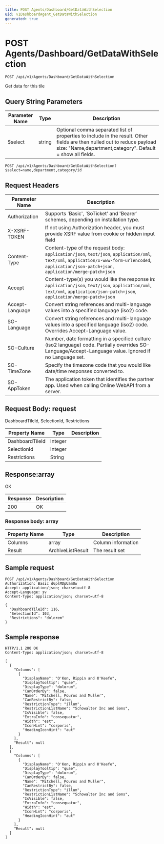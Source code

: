 ```yaml
---
title: POST Agents/Dashboard/GetDataWithSelection
uid: v1DashboardAgent_GetDataWithSelection
generated: true
---
```


# POST Agents/Dashboard/GetDataWithSelection

```http
POST /api/v1/Agents/Dashboard/GetDataWithSelection
```

Get data for this tile







## Query String Parameters

| Parameter Name | Type |  Description |
|----------------|------|--------------|
| $select | string |  Optional comma separated list of properties to include in the result. Other fields are then nulled out to reduce payload size: "Name,department,category". Default = show all fields. |

```http
POST /api/v1/Agents/Dashboard/GetDataWithSelection?$select=name,department,category/id
```


## Request Headers

| Parameter Name | Description |
|----------------|-------------|
| Authorization  | Supports 'Basic', 'SoTicket' and 'Bearer' schemes, depending on installation type. |
| X-XSRF-TOKEN   | If not using Authorization header, you must provide XSRF value from cookie or hidden input field |
| Content-Type | Content-type of the request body: `application/json`, `text/json`, `application/xml`, `text/xml`, `application/x-www-form-urlencoded`, `application/json-patch+json`, `application/merge-patch+json` |
| Accept         | Content-type(s) you would like the response in: `application/json`, `text/json`, `application/xml`, `text/xml`, `application/json-patch+json`, `application/merge-patch+json` |
| Accept-Language | Convert string references and multi-language values into a specified language (iso2) code. |
| SO-Language | Convert string references and multi-language values into a specified language (iso2) code. Overrides Accept-Language value. |
| SO-Culture | Number, date formatting in a specified culture (iso2 language) code. Partially overrides SO-Language/Accept-Language value. Ignored if no Language set. |
| SO-TimeZone | Specify the timezone code that you would like date/time responses converted to. |
| SO-AppToken | The application token that identifies the partner app. Used when calling Online WebAPI from a server. |

## Request Body: request 

DashboardTileId, SelectionId, Restrictions 

| Property Name | Type |  Description |
|----------------|------|--------------|
| DashboardTileId | Integer |  |
| SelectionId | Integer |  |
| Restrictions | String |  |

## Response:array

OK

| Response | Description |
|----------------|-------------|
| 200 | OK |

### Response body: array

| Property Name | Type |  Description |
|----------------|------|--------------|
| Columns | array | Column information |
| Result | ArchiveListResult | The result set |

## Sample request

```http!
POST /api/v1/Agents/Dashboard/GetDataWithSelection
Authorization: Basic dGplMDpUamUw
Accept: application/json; charset=utf-8
Accept-Language: sv
Content-Type: application/json; charset=utf-8

{
  "DashboardTileId": 116,
  "SelectionId": 103,
  "Restrictions": "dolorem"
}
```

## Sample response

```http_
HTTP/1.1 200 OK
Content-Type: application/json; charset=utf-8

[
  {
    "Columns": [
      {
        "DisplayName": "O'Kon, Rippin and O'Keefe",
        "DisplayTooltip": "quae",
        "DisplayType": "dolorum",
        "CanOrderBy": false,
        "Name": "Mitchell, Pouros and Muller",
        "CanRestrictBy": false,
        "RestrictionType": "illum",
        "RestrictionListName": "Schowalter Inc and Sons",
        "IsVisible": false,
        "ExtraInfo": "consequatur",
        "Width": "est",
        "IconHint": "corporis",
        "HeadingIconHint": "aut"
      }
    ],
    "Result": null
  },
  {
    "Columns": [
      {
        "DisplayName": "O'Kon, Rippin and O'Keefe",
        "DisplayTooltip": "quae",
        "DisplayType": "dolorum",
        "CanOrderBy": false,
        "Name": "Mitchell, Pouros and Muller",
        "CanRestrictBy": false,
        "RestrictionType": "illum",
        "RestrictionListName": "Schowalter Inc and Sons",
        "IsVisible": false,
        "ExtraInfo": "consequatur",
        "Width": "est",
        "IconHint": "corporis",
        "HeadingIconHint": "aut"
      }
    ],
    "Result": null
  }
]
```